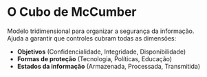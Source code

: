 # O Cubo de McCumber

Modelo tridimensional para organizar a segurança da informação.  
Ajuda a garantir que controles cubram todas as dimensões:

- **Objetivos** (Confidencialidade, Integridade, Disponibilidade)  
- **Formas de proteção** (Tecnologia, Políticas, Educação)  
- **Estados da informação** (Armazenada, Processada, Transmitida)

